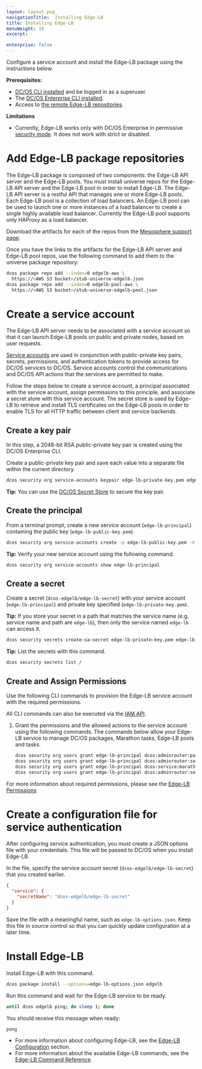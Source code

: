 ```yaml
---
layout: layout.pug
navigationTitle:  Installing Edge-LB
title: Installing Edge-LB
menuWeight: 10
excerpt:

enterprise: false
---
```


Configure a service account and install the Edge-LB package using the instructions below.

**Prerequisites:**

- [DC/OS CLI installed](/1.10/cli/install/) and be logged in as a superuser.
- The [DC/OS Enterprise CLI installed](https://docs.mesosphere.com/1.10/cli/enterprise-cli/).
- Access to [the remote Edge-LB repositories](https://support.mesosphere.com/hc/en-us/articles/213198586).

**Limitations**
- Currently, Edge-LB works only with DC/OS Enterprise in permissive [security mode](/1.10/security/#security-modes). It does not work with strict or disabled.

# Add Edge-LB package repositories
The Edge-LB package is composed of two components: the Edge-LB API server and the Edge-LB pools. You must install universe repos for the Edge-LB API server and the Edge-LB pool in order to install Edge-LB. The Edge-LB API server is a restful API that manages one or more Edge-LB pools. Each Edge-LB pool is a collection of load balancers. An Edge-LB pool can be used to launch one or more instances of a load balancer to create a single highly available load balancer. Currently the Edge-LB pool supports only HAProxy as a load balancer.

Download the artifacts for each of the repos from the [Mesosphere support page](https://support.mesosphere.com/hc/en-us/articles/213198586).

Once you have the links to the artifacts for the Edge-LB API server and Edge-LB pool repos, use the following command to add them to the universe package repository:

```bash
dcos package repo add --index=0 edgelb-aws \
  https://<AWS S3 bucket>/stub-universe-edgelb.json
dcos package repo add --index=0 edgelb-pool-aws \
  https://<AWS S3 bucket>/stub-universe-edgelb-pool.json
```

# Create a service account
The Edge-LB API server needs to be associated with a service account so that it can launch Edge-LB pools on public and private nodes, based on user requests.

[Service accounts](1.11/security/ent/service-auth/) are used in conjunction with public-private key pairs, secrets, permissions, and authentication tokens to provide access for DC/OS services to DC/OS. Service accounts control the communications and DC/OS API actions that the services are permitted to make.

Follow the steps below to create a service account, a principal associated with the service account, assign permissions to this principle, and associate a secret store with this service account. The secret store is used by Edge-LB to retrieve and install TLS certificates on the Edge-LB pools in order to enable TLS for all HTTP traffic between client and service backends.

## <a name="create-a-keypair"></a>Create a key pair
In this step, a 2048-bit RSA public-private key pair is created using the DC/OS Enterprise CLI.

Create a public-private key pair and save each value into a separate file within the current directory.

```bash
dcos security org service-accounts keypair edge-lb-private-key.pem edge-lb-public-key.pem
```

**Tip:** You can use the [DC/OS Secret Store](/1.10/security/secrets/) to secure the key pair.

## Create the principal
From a terminal prompt, create a new service account (`edge-lb-principal`) containing the public key (`edge-lb-public-key.pem`).

```bash
dcos security org service-accounts create -p edge-lb-public-key.pem -d "Edge-LB service account" edge-lb-principal
```

**Tip:** Verify your new service account using the following command.

```bash
dcos security org service-accounts show edge-lb-principal
```

## <a name="create-an-sa-secret"></a>Create a secret
Create a secret (`dcos-edgelb/edge-lb-secret`) with your service account (`edge-lb-principal`) and private key specified (`edge-lb-private-key.pem`).

**Tip:** If you store your secret in a path that matches the service name (e.g. service name and path are `edge-lb`), then only the service named `edge-lb` can access it.

```bash
dcos security secrets create-sa-secret edge-lb-private-key.pem edge-lb-principal dcos-edgelb/edge-lb-secret
```

**Tip:** List the secrets with this command.

```bash
dcos security secrets list /
```

## <a name="give-perms"></a>Create and Assign Permissions

Use the following CLI commands to provision the Edge-LB service account with the required permissions.

All CLI commands can also be executed via the [IAM API](/1.10/security/iam-api/).

1.  Grant the permissions and the allowed actions to the service account using the following commands. The commands below allow your Edge-LB service to manage DC/OS packages, Marathon tasks, Edge-LB pools and tasks.

    ```bash
    dcos security org users grant edge-lb-principal dcos:adminrouter:package full --description "Allow access to manage DC/OS packages"
    dcos security org users grant edge-lb-principal dcos:adminrouter:service:marathon full --description "Allow access to manage marathon tasks"
    dcos security org users grant edge-lb-principal dcos:service:marathon:marathon:services:/dcos-edgelb full --description "Allow access to manage dcos-edgelb tasks"
    dcos security org users grant edge-lb-principal dcos:adminrouter:service:dcos-edgelb/pools full --description "Allow access to update pools"
    ```

For more information about required permissions, please see the [Edge-LB Permissions](/service-docs/edge-lb/0.1.9/permissions)

# <a name="create-json"></a>Create a configuration file for service authentication
After configuring service authentication, you must create a JSON options file with your credentials. This file will be passed to DC/OS when you install Edge-LB.

In the file, specify the service account secret (`dcos-edgelb/edge-lb-secret`) that you created earlier.

```json
{
  "service": {
    "secretName": "dcos-edgelb/edge-lb-secret"
  }
}
```

Save the file with a meaningful name, such as `edge-lb-options.json`. Keep this file in source control so that you can quickly update configuration at a later time.

# <a name="install-edge-lb"></a>Install Edge-LB
Install Edge-LB with this command.

```bash
dcos package install --options=edge-lb-options.json edgelb
```

Run this command and wait for the Edge-LB service to be ready.

```bash
until dcos edgelb ping; do sleep 1; done
```

You should receive this message when ready:

```bash
pong
```

- For more information about configuring Edge-LB, see the [Edge-LB Configuration](/service-docs/edge-lb/0.1.9/pool-configuration) section.
- For more information about the available Edge-LB commands, see the [Edge-LB Command Reference](/service-docs/edge-lb/0.1.9/cli-reference).

